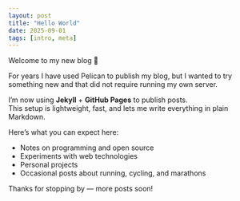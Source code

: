 ```yaml
---
layout: post
title: "Hello World"
date: 2025-09-01
tags: [intro, meta]
---
```


Welcome to my new blog 🎉  

For years I have used Pelican to publish my blog, but I wanted to try something new
and that did not require running my own server.

I’m now using **Jekyll** + **GitHub Pages** to publish posts.  
This setup is lightweight, fast, and lets me write everything in plain Markdown.  

Here’s what you can expect here:
- Notes on programming and open source
- Experiments with web technologies
- Personal projects
- Occasional posts about running, cycling, and marathons

Thanks for stopping by — more posts soon!
